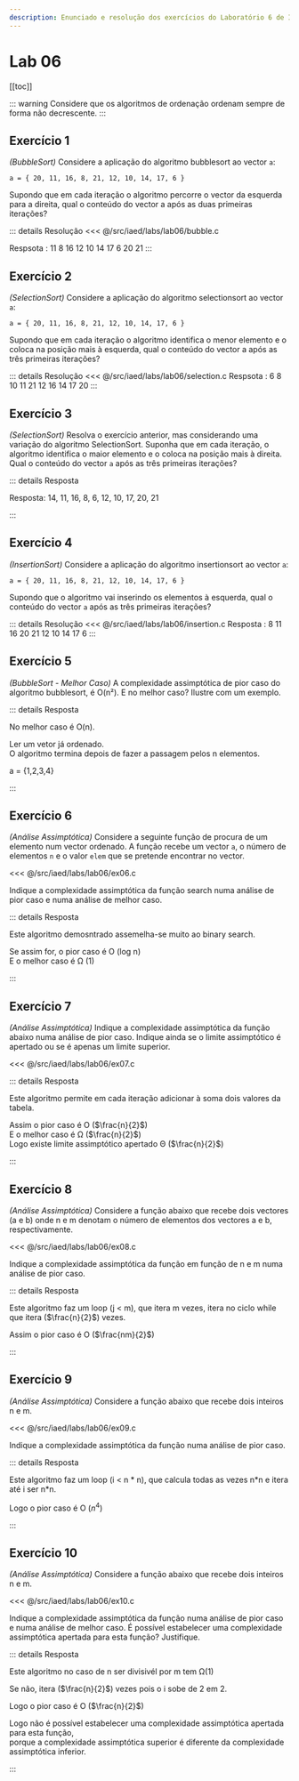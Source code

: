 ```yaml
---
description: Enunciado e resolução dos exercícios do Laboratório 6 de IAED
---
```


# Lab 06

[[toc]]

::: warning
Considere que os algoritmos de ordenação ordenam sempre de forma não decrescente.
:::

## Exercício 1

_(BubbleSort)_ Considere a aplicação do algoritmo bubblesort ao vector `a`:

`a = { 20, 11, 16, 8, 21, 12, 10, 14, 17, 6 }`

Supondo que em cada iteração o algoritmo percorre o vector da esquerda para a direita, qual o conteúdo do vector a após as duas primeiras iterações?

::: details Resolução
<code-group>
<code-block
title="Bubble Sort">
<<< @/src/iaed/labs/lab06/bubble.c

</code-block>
Respsota : 11 8 16 12 10 14 17 6 20 21
</code-group>
:::

## Exercício 2

_(SelectionSort)_ Considere a aplicação do algoritmo selectionsort ao vector `a`:

`a = { 20, 11, 16, 8, 21, 12, 10, 14, 17, 6 }`

Supondo que em cada iteração o algoritmo identifica o menor elemento e o coloca na posição mais à esquerda, qual o conteúdo do vector a após as três primeiras iterações?

::: details Resolução
<code-group>
<code-block
title="Selection Sort">
<<< @/src/iaed/labs/lab06/selection.c
</code-block>
Respsota : 6 8 10 11 21 12 16 14 17 20
</code-group>
:::

## Exercício 3

_(SelectionSort)_ Resolva o exercício anterior, mas considerando uma variação do algoritmo SelectionSort. Suponha que em cada iteração, o algoritmo identifica o maior elemento e o coloca na posição mais à direita. Qual o conteúdo do vector `a` após as três primeiras iterações?

::: details Resposta

Resposta: 14, 11, 16, 8, 6, 12, 10, 17, 20, 21

:::

## Exercício 4

_(InsertionSort)_ Considere a aplicação do algoritmo insertionsort ao vector `a`:

`a = { 20, 11, 16, 8, 21, 12, 10, 14, 17, 6 }`

Supondo que o algoritmo vai inserindo os elementos à esquerda, qual o conteúdo do vector `a` após as três primeiras iterações?

::: details Resolução
<code-group>
<code-block
title="Insertion Sort">
<<< @/src/iaed/labs/lab06/insertion.c
</code-block>
Resposta : 8 11 16 20 21 12 10 14 17 6
</code-group>
:::

## Exercício 5

_(BubbleSort - Melhor Caso)_ A complexidade assimptótica de pior caso do algoritmo bubblesort, é O(n²). E no melhor caso? Ilustre com um exemplo.

::: details Resposta

No melhor caso é O(n).

Ler um vetor já ordenado.\
O algoritmo termina depois de fazer a passagem pelos n elementos.

a = {1,2,3,4}

:::

## Exercício 6

_(Análise Assimptótica)_ Considere a seguinte função de procura de um elemento num vector ordenado. A função recebe um vector `a`, o número de elementos `n` e o valor `elem` que se pretende encontrar no vector.

<<< @/src/iaed/labs/lab06/ex06.c

Indique a complexidade assimptótica da função search numa análise de pior caso e numa análise de melhor caso.

::: details Resposta

Este algoritmo demosntrado assemelha-se muito ao binary search.

Se assim for, o pior caso é O (log n)\
E o melhor caso é Ω (1)

:::

## Exercício 7

_(Análise Assimptótica)_ Indique a complexidade assimptótica da função abaixo numa análise de pior caso. Indique ainda se o limite assimptótico é apertado ou se é apenas um limite superior.

<<< @/src/iaed/labs/lab06/ex07.c

::: details Resposta

Este algoritmo permite em cada iteração adicionar à soma dois valores da tabela.

Assim o pior caso é O ($\frac{n}{2}$)\
E o melhor caso é Ω ($\frac{n}{2}$)\
Logo existe limite assimptótico apertado Θ ($\frac{n}{2}$)

:::

## Exercício 8

_(Análise Assimptótica)_ Considere a função abaixo que recebe dois vectores (a e b) onde n e m denotam o número de elementos dos vectores a e b, respectivamente.

<<< @/src/iaed/labs/lab06/ex08.c

Indique a complexidade assimptótica da função em função de n e m numa análise de pior caso.

::: details Resposta

Este algoritmo faz um loop (j < m), que itera m vezes, itera no ciclo while que itera ($\frac{n}{2}$) vezes.

Assim o pior caso é O ($\frac{nm}{2}$)

:::

## Exercício 9

_(Análise Assimptótica)_ Considere a função abaixo que recebe dois inteiros n e m.

<<< @/src/iaed/labs/lab06/ex09.c

Indique a complexidade assimptótica da função numa análise de pior caso.

::: details Resposta

Este algoritmo faz um loop (i < n \* n), que calcula todas as vezes n\*n e itera até i ser n\*n.

Logo o pior caso é O ($n^4$)

:::

## Exercício 10

_(Análise Assimptótica)_ Considere a função abaixo que recebe dois inteiros n e m.

<<< @/src/iaed/labs/lab06/ex10.c

Indique a complexidade assimptótica da função numa análise de pior caso e numa análise de melhor caso. É possível estabelecer uma complexidade assimptótica apertada para esta função? Justifique.

::: details Resposta

Este algoritmo no caso de n ser divisivél por m tem Ω(1)

Se não, itera ($\frac{n}{2}$) vezes pois o i sobe de 2 em 2.

Logo o pior caso é O ($\frac{n}{2}$)

Logo não é possível estabelecer uma complexidade assimptótica apertada para esta função,\
 porque a complexidade assimptótica superior é diferente da complexidade assimptótica inferior.

:::
